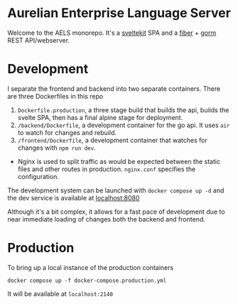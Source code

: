 # Aurelian Enterprise Language Server

Welcome to the AELS monorepo. It's a [sveltekit](kit.svelte.dev) SPA and a [fiber](gofiber.io) + [gorm](gorm.io) REST API/webserver.

# Development

I separate the frontend and backend into two separate containers. There are three Dockerfiles in this repo
1. `Dockerfile.production`, a three stage build that builds the api, builds the svelte SPA, then has a final alpine stage for deployment.
2. `/backend/Dockerfile`, a development container for the go api. It uses `air` to watch for changes and rebuild.
3. `/frontend/Dockerfile`, a development container that watches for changes with `npm run dev`.

- Nginx is used to split traffic as would be expected between the static files and other routes in production. `nginx.conf` specifies the configuration.

The development system can be launched with `docker compose up -d` and the dev service is available at [localhost:8080](localhost:8080)

Although it's a bit complex, it allows for a fast pace of development due to near immediate loading of changes both the backend and frontend.

# Production
To bring up a local instance of the production containers 

```docker compose up -f docker-compose.production.yml```

It will be available at `localhost:2140`